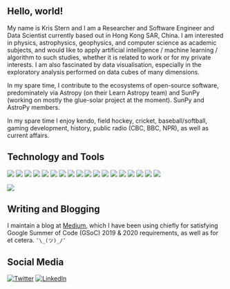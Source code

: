 ## Hello, world!
 
My name is Kris Stern and I am a Researcher and Software Engineer and Data Scientist currently based out in Hong Kong SAR, China. I am interested in physics, astrophysics, geophysics, and computer science as academic subjects, and would like to apply artificial intelligence / machine learning / algorithm to such studies, whether it is related to work or for my private interests. I am also fascinated by data visualisation, especially in the exploratory analysis performed on data cubes of many dimensions.

In my spare time, I contribute to the ecosystems of open-source software, predominately via Astropy (on their Learn Astropy team) and SunPy (working on mostly the glue-solar project at the moment). SunPy and AstroPy members. 

In my spare time I enjoy kendo, field hockey, cricket, baseball/softball, gaming development, history, public radio (CBC, BBC, NPR), as well as current affairs. 

## Technology and Tools

![](https://img.shields.io/badge/OS-macOS/Linux/Windows-informational?style=flat&logo=data:image/svg%2bxml;base64,<BASE64_DATA>)
![](https://img.shields.io/badge/Editor-IntelliJ_IDEA-informational?style=flat&logo=data:image/svg%2bxml;base64,<BASE64_DATA>)
![](https://img.shields.io/badge/Editor-PyCharm-informational?style=flat&logo=data:image/svg%2bxml;base64,<BASE64_DATA>)
![](https://img.shields.io/badge/Code-Python-informational?style=flat&logo=<LOGO_NAME>&logoColor=white&color=ff6347)
![](https://img.shields.io/badge/Code-Java-informational?style=flat&logo=<LOGO_NAME>&logoColor=white&color=ff6347)
![](https://img.shields.io/badge/Code-C++/C-informational?style=flat&logo=<LOGO_NAME>&logoColor=white&color=ff6347)
![](https://img.shields.io/badge/Code-JavaScript-informational?style=flat&logo=<LOGO_NAME>&logoColor=white&color=2bbc8a)
![](https://img.shields.io/badge/Code-HTML/CSS-informational?style=flat&logo=<LOGO_NAME>&logoColor=white&color=2bbc8a)
![](https://img.shields.io/badge/Code-SQL-informational?style=flat&logo=<LOGO_NAME>&logoColor=white&color=2bbc8a)
![](https://img.shields.io/badge/Code-PHP-informational?style=flat&logo=<LOGO_NAME>&logoColor=white&color=2bbc8a)
![](https://img.shields.io/badge/Framework-React-informational?style=flat&logo=<LOGO_NAME>&logoColor=white&color=2bbc8a)
![](https://img.shields.io/badge/Framework-Flask-informational?style=flat&logo=<LOGO_NAME>&logoColor=white&color=2bbc8a)
![](https://img.shields.io/badge/Shell-Bash-informational?style=flat&logo=<LOGO_NAME>&logoColor=white&color=5a4fcf)
![](https://img.shields.io/badge/Shell-Zsh-informational?style=flat&logo=<LOGO_NAME>&logoColor=white&color=5a4fcf)
![](https://img.shields.io/badge/Cloud-AWS/GCP/Azure-informational?style=flat&logo=<LOGO_NAME>&logoColor=white&color=fdb813)
![](https://img.shields.io/badge/Database-NoSQL/MongoDB-informational?style=flat&logo=<LOGO_NAME>&logoColor=white&color=fdb813)
![](https://img.shields.io/badge/Database-MySQL-informational?style=flat&logo=<LOGO_NAME>&logoColor=white&color=fdb813)
![](https://img.shields.io/badge/Database-PostgreSQL-informational?style=flat&logo=<LOGO_NAME>&logoColor=white&color=fdb813)

![](https://www.codewars.com/users/kakirastern/badges/small)

## Writing and Blogging

I maintain a blog at [Medium](https://medium.com/@krisastern), which I have been using chiefly for satisfying Google Summer of Code (GSoC) 2019 & 2020 requirements, as well as for et cetera. `¯\_(ツ)_/¯`

## Social Media

[![Twitter][1.2]][1]
[![LinkedIn][2.2]][2]

[1.2]: https://user-images.githubusercontent.com/26264600/88994487-151cad00-d31b-11ea-8795-da01dd1f29d7.png
[2.2]: https://user-images.githubusercontent.com/26264600/88994287-99226500-d31a-11ea-9a80-a91afd654777.png

[1]: https://twitter.com/krisastern
[2]: https://www.linkedin.com/in/krisastern/


